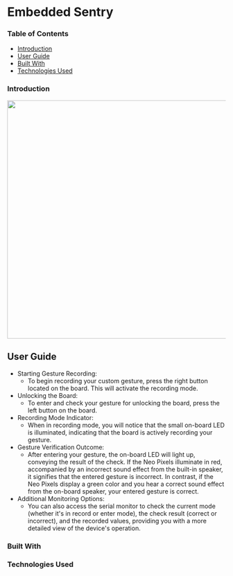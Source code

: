 # Embedded Sentry

### Table of Contents

- [Introduction](#introduction)
- [User Guide](#user-guide)
- [Built With](#built-with)
- [Technologies Used](#technologies-used)

### Introduction

<p align="center">
  <img height="550px" src="https://github.com/wngkyle/embedded-sentry/assets/99611120/c6e68636-969e-444c-bf95-e83f734c7603" />
</p>

## User Guide

- Starting Gesture Recording: 
  - To begin recording your custom gesture, press the right button located on the board. This will activate the recording mode. 
- Unlocking the Board: 
  - To enter and check your gesture for unlocking the board, press the left button on the board. 
- Recording Mode Indicator: 
  - When in recording mode, you will notice that the small on-board LED is illuminated, indicating that the board is actively recording your gesture.
- Gesture Verification Outcome: 
  - After entering your gesture, the on-board LED will light up, conveying the result of the check. If the Neo Pixels illuminate in red, accompanied by an incorrect sound effect from the built-in speaker, it signifies that the entered gesture is incorrect. In contrast, if the Neo Pixels display a green color and you hear a correct sound effect from the on-board speaker, your entered gesture is correct. 
- Additional Monitoring Options: 
  - You can also access the serial monitor to check the current mode (whether it's in record or enter mode), the check result (correct or incorrect), and the recorded values, providing you with a more detailed view of the device's operation.




### Built With


### Technologies Used
